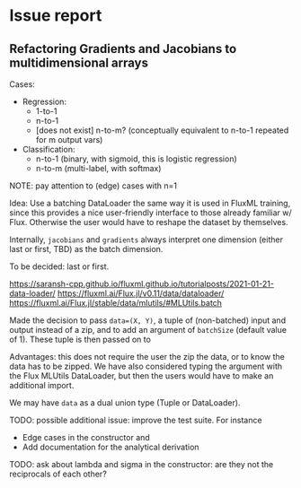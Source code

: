 # Issue report
## Refactoring Gradients and Jacobians to multidimensional arrays

Cases:
- Regression:
  - 1-to-1
  - n-to-1
  - [does not exist] n-to-m? (conceptually equivalent to n-to-1 repeated for m output vars)
- Classification:
  - n-to-1 (binary, with sigmoid, this is logistic regression)
  - n-to-m (multi-label, with softmax)

NOTE: pay attention to (edge) cases with n=1

Idea:
Use a batching DataLoader the same way it is used in FluxML training, since this provides a nice user-friendly interface to those already familiar w/ Flux.
Otherwise the user would have to reshape the dataset by themselves.

Internally, `jacobians` and `gradients` always interpret one dimension (either last or first, TBD) as the batch dimension.

To be decided: last or first.

<https://saransh-cpp.github.io/fluxml.github.io/tutorialposts/2021-01-21-data-loader/>
<https://fluxml.ai/Flux.jl/v0.11/data/dataloader/>
<https://fluxml.ai/Flux.jl/stable/data/mlutils/#MLUtils.batch>

Made the decision to pass `data=(X, Y)`, a tuple of (non-batched) input and output instead of a zip,
and to add an argument of `batchSize` (default value of 1).
These tuple is then passed on to

Advantages: this does not require the user the zip the data, or to know the data has to be zipped.
We have also considered typing the argument with the Flux MLUtils DataLoader, but then the users would have to make an additional import.

We may have `data` as a dual union type (Tuple or DataLoader).

TODO: possible additional issue: improve the test suite. For instance
- Edge cases in the constructor and 
- Add documentation for the analytical derivation

TODO: ask about lambda and sigma in the constructor: are they not the reciprocals of each other?

